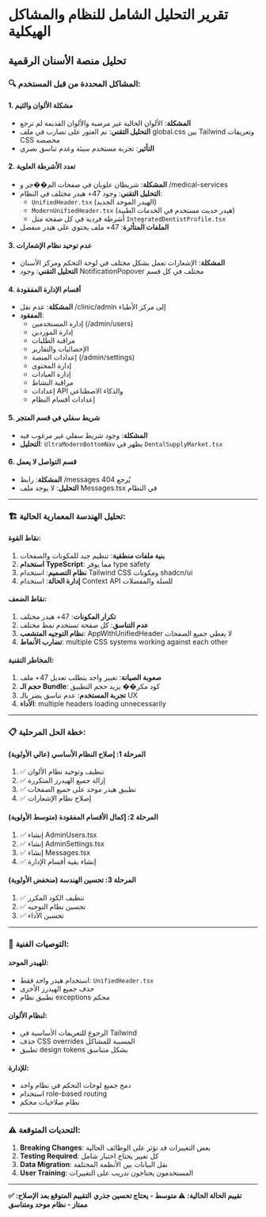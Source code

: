 # تقرير التحليل الشامل للنظام والمشاكل الهيكلية

## تحليل منصة الأسنان الرقمية

### 🔍 **المشاكل المحددة من قبل المستخدم:**

#### 1. **مشكلة الألوان والثيم**

- **المشكلة**: الألوان الحالية غير مرضية والألوان القديمة لم ترجع
- **التحليل التقني**: تم العثور على تضارب في ملف global.css بين Tailwind وتعريفات CSS مخصصة
- **التأثير**: تجربة مستخدم سيئة وعدم تناسق بصري

#### 2. **تعدد الأشرطة العلوية**

- **المشكلة**: شريطان علويان في صفحات الم��جر و /medical-services
- **التحليل التقني**: وجود 47+ هيدر مختلف في النظام:
  - `UnifiedHeader.tsx` (الهيدر الموحد الجديد)
  - `ModernUnifiedHeader.tsx` (هيدر حديث مستخدم في الخدمات الطبية)
  - أشرطة فردية في كل صفحة مثل `IntegratedDentistProfile.tsx`
- **الملفات المتأثرة**: 47+ ملف يحتوي على هيدر منفصل

#### 3. **عدم توحيد نظام الإشعارات**

- **المشكلة**: الإشعارات تعمل بشكل مختلف في لوحة التحكم ومركز الأسنان
- **التحليل التقني**: وجود NotificationPopover مختلف في كل قسم

#### 4. **أقسام الإدارة المفقودة**

- **المشكلة**: عدم نقل /clinic/admin إلى مركز الأطباء
- **المفقود**:
  - إدارة المستخدمين (/admin/users)
  - إدارة الموردين
  - مراقبة الطلبات
  - الإحصائيات والتقارير
  - إعدادات المنصة (/admin/settings)
  - إدارة المحتوى
  - إدارة العيادات
  - مراقبة النشاط
  - إعدادات API والذكاء الاصطناعي
  - إعدادات أقسام النظام

#### 5. **شريط سفلي في قسم المتجر**

- **المشكلة**: وجود شريط سفلي غير مرغوب فيه
- **التحليل**: `UltraModernBottomNav` يظهر في `DentalSupplyMarket.tsx`

#### 6. **قسم التواصل لا يعمل**

- **المشكلة**: رابط /messages يُرجع 404
- **التحليل**: لا يوجد ملف Messages.tsx في النظام

---

### 🏗️ **تحليل الهندسة المعمارية الحالية:**

#### **نقاط القوة:**

1. **بنية ملفات منطقية**: تنظيم جيد للمكونات والصفحات
2. **استخدام TypeScript**: مما يوفر type safety
3. **نظام التصميم**: استخدام Tailwind CSS ومكونات shadcn/ui
4. **إدارة الحالة**: استخدام Context API للسلة والمفضلات

#### **نقاط الضعف:**

1. **تكرار المكونات**: 47+ هيدر مختلف
2. **عدم التناسق**: كل صفحة تستخدم نمط مختلف
3. **نظام التوجيه المتشعب**: AppWithUnifiedHeader لا يغطي جميع الصفحات
4. **تضارب الأنماط**: multiple CSS systems working against each other

#### **المخاطر التقنية:**

1. **صعوبة الصيانة**: تغيير واحد يتطلب تعديل 47+ ملف
2. **حجم الـ Bundle**: كود مكر�� يزيد حجم التطبيق
3. **تجربة المستخدم**: عدم تناسق يضر بالـ UX
4. **الأداء**: multiple headers loading unnecessarily

---

### 📋 **خطة الحل المرحلية:**

#### **المرحلة 1: إصلاح النظام الأساسي (عالي الأولوية)**

1. ✅ تنظيف وتوحيد نظام الألوان
2. ✅ إزالة جميع الهيدرز المتكررة
3. ✅ تطبيق هيدر موحد على جميع الصفحات
4. ✅ إصلاح نظام الإشعارات

#### **المرحلة 2: إكمال الأقسام المفقودة (متوسط الأولوية)**

1. ✅ إنشاء AdminUsers.tsx
2. ✅ إنشاء AdminSettings.tsx
3. ✅ إنشاء Messages.tsx
4. ✅ إنشاء بقية أقسام الإدارة

#### **المرحلة 3: تحسين الهندسة (منخفض الأولوية)**

1. ✅ تنظيف الكود المكرر
2. ✅ تحسين نظام التوجيه
3. ✅ تحسين الأداء

---

### 🎯 **التوصيات الفنية:**

#### **للهيدر الموحد:**

- استخدام هيدر واحد فقط: `UnifiedHeader.tsx`
- حذف جميع الهيدرز الأخرى
- تطبيق نظام exceptions محكم

#### **لنظام الألوان:**

- الرجوع للتعريفات الأساسية في Tailwind
- حذف CSS overrides المسببة للمشاكل
- تطبيق design tokens بشكل متناسق

#### **للإدارة:**

- دمج جميع لوحات التحكم في نظام واحد
- استخدام role-based routing
- نظام صلاحيات محكم

---

### ⚠️ **التحديات المتوقعة:**

1. **Breaking Changes**: بعض التغييرات قد تؤثر على الوظائف الحالية
2. **Testing Required**: كل تغيير يحتاج اختبار شامل
3. **Data Migration**: نقل البيانات بين الأنظمة المختلفة
4. **User Training**: المستخدمون يحتاجون تدريب على التغييرات

---

**تقييم الحالة الحالية: ⚠️ متوسط - يحتاج تحسين جذري**
**التقييم المتوقع بعد الإصلاح: ✅ ممتاز - نظام موحد ومتناسق**
